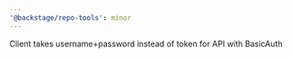 ```yaml
---
'@backstage/repo-tools': minor
---
```


Client takes username+password instead of token for API with BasicAuth
